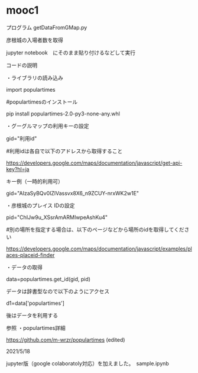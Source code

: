 # mooc1
プログラム getDataFromGMap.py　

彦根城の入場者数を取得

jupyter notebook　にそのまま貼り付けるなどして実行

コードの説明

・ライブラリの読み込み

 import populartimes


#populartimesのインストール

 pip install  populartimes-2.0-py3-none-any.whl


・グーグルマップの利用キーの設定　

gid="利用id" 

#利用idは各自で以下のアドレスから取得すること

https://developers.google.com/maps/documentation/javascript/get-api-key?hl=ja


キー例（一時的利用可）

gid="AIzaSyBQv0IZlVassvx8X6_n9ZCUY-nrxWK2w1E" 



・彦根城のプレイス IDの設定　

pid="ChIJw9u_XSsrAmARMIwpeAshKu4" 


#別の場所を指定する場合は、以下のページなどから場所のidを取得してください

https://developers.google.com/maps/documentation/javascript/examples/places-placeid-finder


・データの取得

data=populartimes.get_id(gid, pid)

データは辞書型なので以下のようにアクセス

d1=data['populartimes']

後はデータを利用する

参照
・populartimes詳細

https://github.com/m-wrzr/populartimes (edited)


2021/5/18

jupyter版（google colaboratoly対応）を加えました。　sample.ipynb
